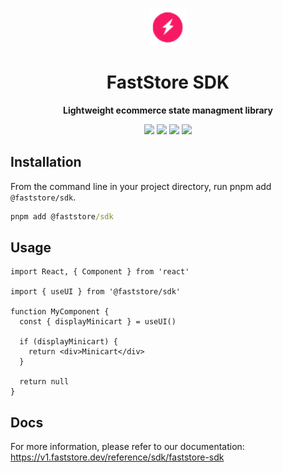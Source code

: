 <p align="center">
  <a href="https://faststore.dev">
    <img alt="Faststore" src="../ui/static/logo.png" width="60" />
  </a>
</p>
<h1 align="center">
  FastStore SDK
</h1>
<p align="center">
  <strong>
    Lightweight ecommerce state managment library
  </strong>
</p>

<div style="display: flex; justify-content: center; width: 100%">
  <a href="https://www.npmjs.com/package/@faststore/sdk" style="padding: 0px 2px 0px 0px">
    <img src="https://badge.fury.io/js/%40faststore%2Fui.svg" />
  </a>
  <a href="https://bundlephobia.com/package/@faststore/sdk" style="padding: 0px 2px 0px 2px">
    <img src="https://badgen.net/bundlephobia/minzip/@faststore/sdk" />
  </a>
  <a href="https://bundlephobia.com/package/@faststore/sdk" style="padding: 0px 2px 0px 2px">
    <img src="https://badgen.net/bundlephobia/tree-shaking/@faststore/sdk" />
  </a>
  <a href="https://bundlephobia.com/package/@faststore/sdk" style="padding: 0px 0px 0px 2px">
    <img src="https://badgen.net/bundlephobia/dependency-count/@faststore/sdk" />
  </a>
</div>

## Installation

From the command line in your project directory, run pnpm add `@faststore/sdk`.

```cmd
pnpm add @faststore/sdk
```

## Usage

```tsx
import React, { Component } from 'react'

import { useUI } from '@faststore/sdk'

function MyComponent {
  const { displayMinicart } = useUI()

  if (displayMinicart) {
    return <div>Minicart</div>
  }

  return null
}
```

## Docs

For more information, please refer to our documentation: https://v1.faststore.dev/reference/sdk/faststore-sdk
